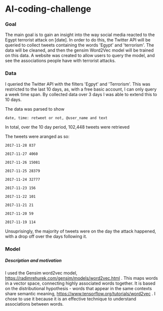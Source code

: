 # AI-coding-challenge

### Goal

The main goal is to gain an insight into the way social media reacted to the Egypt terrorist attack on [date]. In order to do this, the Twitter API will be queried to collect tweets containing the words 'Egypt' and 'terrorism'. The data will be cleaned, and then the gensim Word2Vec model will be trained on this data. A website was created to allow users to query the model, and see the associations people have with terrorist attacks. 

### Data 

I queried the Twitter API with the filters 'Egpyt' and 'Terrorism'. This was restricted to the last 10 days, as, with a free basic account, I can only query a week time span. By collected data over 3 days I was able to extend this to 10 days.

The data was parsed to show 

`date, time: retweet or not, @user_name and text`

In total, over the 10 day period, 102,448 tweets were retrieved

The tweets were aranged as so:

`
2017-11-28 837
`

`
2017-11-27 4060
`

`
2017-11-26 15081
`

`
2017-11-25 28379
`

`
2017-11-24 32777
`

`
2017-11-23 156
`

`
2017-11-22 101
`

`
2017-11-21 21
`

`
2017-11-20 59
`

`
2017-11-19 114
`


Unsuprisingly, the majority of tweets were on the day the attack happened, with a drop off over the days following it.


### Model
##### Description and motivation

I used the Gensim word2vec model, https://radimrehurek.com/gensim/models/word2vec.html . This maps words in a vector space, connecting highly associated words together. It is based on the distributional hypothesis - words that appear in the same contexts share semantic meaning, https://www.tensorflow.org/tutorials/word2vec . I chose to use it because it is an effective technique to understand associations between words. 
